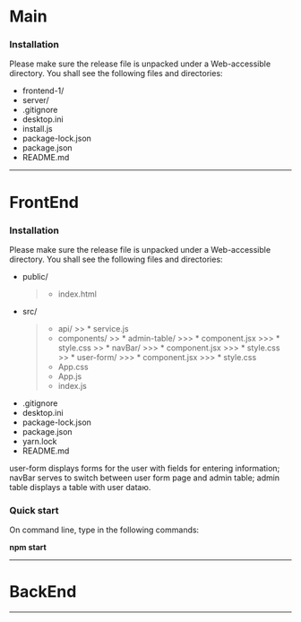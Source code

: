 # Main

### Installation
Please make sure the release file is unpacked under a Web-accessible directory. You shall see the following files and directories:

* frontend-1/
* server/
* .gitignore
* desktop.ini
* install.js
* package-lock.json
* package.json
* README.md

---
# FrontEnd
### Installation
Please make sure the release file is unpacked under a Web-accessible directory. You shall see the following files and directories:

* public/ 
    > * index.html
* src/
    > * api/
          >> * service.js
    >  * components/
          >>  * admin-table/
              >>> * component.jsx
              >>> * style.css
          >>  * navBar/
              >>> * component.jsx
              >>> * style.css
          >>  * user-form/
              >>> * component.jsx
              >>> * style.css
    >  * App.css
    >  * App.js
    >  * index.js
* .gitignore
* desktop.ini
* package-lock.json
* package.json
* yarn.lock
* README.md


user-form displays forms for the user with fields for entering information;
navBar serves to switch between user form page and admin table;
admin table displays a table with user dataю.

### Quick start
On command line, type in the following commands:

**npm start**

---
# BackEnd
---
